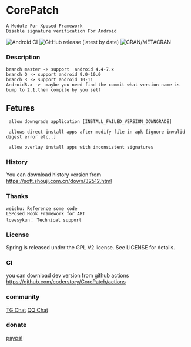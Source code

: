 # CorePatch

```
A Module For Xposed Framework
Disable signature verification For Android
 ```
![Android CI](https://github.com/coderstory/CorePatch/workflows/Android%20CI/badge.svg)  ![GitHub release (latest by date)](https://img.shields.io/github/v/release/coderstory/CorePatch)  ![CRAN/METACRAN](https://img.shields.io/cran/l/devtools)

### Description
```
branch master -> support  android 4.4-7.x
branch Q -> support android 9.0-10.0
branch R -> support android 10-11
Android8.x ->  maybe you need find the commit what version name is bump to 2.1,then compile by you self
```

## Fetures
```
 allow downgrade application [INSTALL_FAILED_VERSION_DOWNGRADE]

 allows direct install apps after modify file in apk [ignore invalid digest error etc..]

 allow overlay install apps with inconsistent signatures
```

### History
You can download history version from https://soft.shouji.com.cn/down/32512.html

### Thanks
```
weishu: Reference some code
LSPosed Hook Framework for ART
lovesykun： Technical support
```
### License
Spring is released under the GPL V2 license. See LICENSE for details.

### CI
you can download dev version from github actions
https://github.com/coderstory/CorePatch/actions

### community
[TG Chat](https://t.me/core_patch_chat)
[QQ Chat](https://qm.qq.com/cgi-bin/qm/qr?k=CWxud1wEJKsp4Zh4W7L8PdMVglTno4EG&jump_from=webapi)


### donate
[paypal](http://paypal.me/code620)


